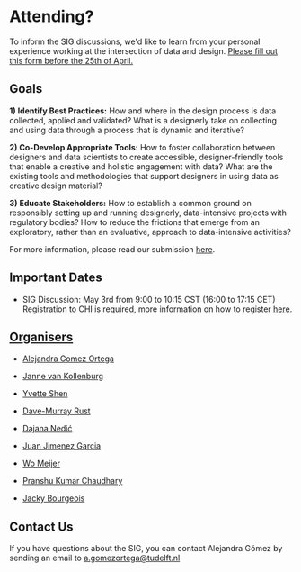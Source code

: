 # Attending?

To inform the SIG discussions, we'd like to learn from your personal experience working at the intersection of data and design. [Please fill out this form before the 25th of April.](https://forms.office.com/Pages/ResponsePage.aspx?id=TVJuCSlpMECM04q0LeCIe1EJ1--GzZlEqSFPTQ501xFUMFFRWU1ORExSRjFBNUgyMEVISzcyOEtaMy4u)

## Goals

**1) Identify Best Practices:** How and where in the design process is data collected, applied and validated? What is a designerly take on collecting and using data through a process that is dynamic and iterative?  

**2) Co-Develop Appropriate Tools:** How to foster collaboration between designers and data scientists to create accessible, designer-friendly tools that enable a creative and  holistic engagement with data? What are the existing tools and methodologies that support designers in using data as creative design material?  

**3) Educate Stakeholders:** How to establish a common ground on responsibly setting up and running designerly, data-intensive projects with regulatory bodies? How to reduce the frictions that emerge from an exploratory, rather than an evaluative, approach to data-intensive activities?  

For more information, please read our submission [here](https://drive.google.com/file/d/1wGpUdHQ4ttFOTSdWXteOfjbrCsT6mYLx/view?usp=sharing).

## Important Dates

- SIG Discussion: May 3rd from 9:00 to 10:15 CST (16:00 to 17:15 CET) Registration to CHI is required, more information on how to register [here](https://web.cvent.com/event/39da8b29-3829-4548-829e-750fc9dd732e/summary).

## [Organisers](./organisers)

- [Alejandra Gomez Ortega](https://www.tudelft.nl/en/ide/about-ide/people/gomez-ortega-a)

- [Janne van Kollenburg](https://nl.linkedin.com/in/jannevankollenburg)

- [Yvette Shen](https://design.osu.edu/people/shen.1049)

- [Dave-Murray Rust](https://www.tudelft.nl/en/ide/about-ide/people/murray-rust-d)

- [Dajana Nedić](https://fulbright.uark.edu/departments/art/directory/index/uid/nedic/name/Dajana+Nedic/)

- [Juan Jimenez Garcia](https://carleton.ca/id/profile/juan-jimenez-garcia/)

- [Wo Meijer](https://www.tudelft.nl/en/ide/about-ide/people/meijer-w)

- [Pranshu Kumar Chaudhary](https://in.linkedin.com/in/pranshu101)  

- [Jacky Bourgeois](https://www.tudelft.nl/en/ide/about-ide/people/bourgeois-j)

## Contact Us

If you have questions about the SIG, you can contact Alejandra Gómez by sending an email to [a.gomezortega@tudelft.nl](mailto:a.gomezortega@tudelft.nl)
